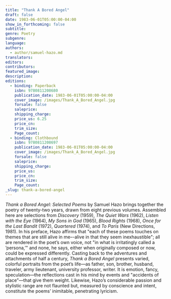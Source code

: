 ```yaml
---
title: "Thank A Bored Angel"
draft: false
date: 1983-06-01T05:00:00-04:00
show_in_forthcoming: false
subtitle:
genre: Poetry
subgenre:
language:
authors:
  - author/samuel-hazo.md
translators:
editors:
contributors:
featured_image:
description:
editions:
  - binding: Paperback
    isbn: 9780811208680
    publication_date: 1983-06-01T05:00:00-04:00
    cover_image: /images/Thank_A_Bored_Angel.jpg
    forsale: false
    saleprice:
    shipping_charge:
    price_us: 6.25
    price_cn:
    trim_size:
    Page_count:
  - binding: Clothbound
    isbn: 9780811208697
    publication_date: 1983-06-01T05:00:00-04:00
    cover_image: /images/Thank_A_Bored_Angel.jpg
    forsale: false
    saleprice:
    shipping_charge:
    price_us:
    price_cn:
    trim_size:
    Page_count:
_slug: thank-a-bored-angel
---
```


_Thank a Bored Angel: Selected Poems_ by Samuel Hazo brings together the poetry of twenty-two years, drawn from eight previous volumes. Assembled here are selections from _Discovery_ (1959), _The Quiet Wars_ (1962), _Listen with the Eye_ (1964), _My Sons in God_ (1965), _Blood Rights_ (1968), _Once for the Last Bandit_ (1972), _Quartered_ (1974), and _To Paris_ (New Directions, 1981). In his preface, Hazo affirms that "each of these poems touches on themes that are still alive in me–-alive in that they seem inexhaustible"; all are rendered in the poet’s own voice, not "in what is irritatingly called a ’persona,’" and none, he says, either when originally composed or now, could be expressed differently. Casting back to the adventures and attachments of half a century, _Thank a Bored Angel_ presents varied, colorful portraits from the poet’s life––as father, son, brother, husband, traveler, army lieutenant, university professor, writer. It is emotion, fancy, speculation––the reflections cast in his mind by events and "accidents of place"––that give them weight. Likewise, Hazo’s considerable passion and stylistic range are not flaunted but, measured by conscience and intent, constitute the poems’ inimitable, penetrating lyricism.

